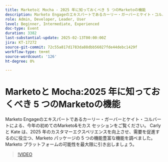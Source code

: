 ```yaml
---
title: Marketoと Mocha - 2025 年に知っておくべき 5 つのMarketoの機能
description: Marketo Engageのエキスパートであるカーリー・ガーバーとケイト・コルバートによる、今年の初めてのMarketo&モカス セッションをご覧ください。 Carly と Kate は、2025 年のカスタマーエクスペリエンスを向上させ、需要を促進するのに役立つ、Marketo パッケージの 5 つの機能豊富な機能を調べました。 Marketo プラットフォームの可能性を最大限に引き出しましょう。
role: Admin, Developer, Leader, User
level: Beginner, Intermediate, Experienced
doc-type: Event
duration: 3382
last-substantial-update: 2025-02-13T00:00:00Z
jira: KT-17272
source-git-commit: 72c55a817d1783da88dbb56027fde44debc1429f
workflow-type: tm+mt
source-wordcount: '126'
ht-degree: 0%

---
```



# Marketoと Mocha:2025 年に知っておくべき 5 つのMarketoの機能

Marketo Engageのエキスパートであるカーリー・ガーバーとケイト・コルバートによる、今年の初めてのMarketo&amp;モカス セッションをご覧ください。 Carly と Kate は、2025 年のカスタマーエクスペリエンスを向上させ、需要を促進するのに役立つ、Marketo パッケージの 5 つの機能豊富な機能を調べました。 Marketo プラットフォームの可能性を最大限に引き出しましょう。

>[!VIDEO](https://video.tv.adobe.com/v/3444165/?learn=on&enablevpops)
